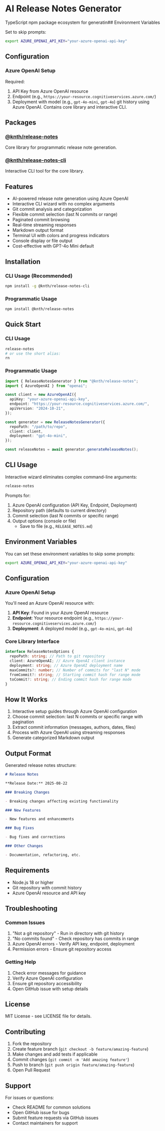 # AI Release Notes Generator

TypeScript npm package ecosystem for generatin## Environment Variables

Set to skip prompts:

```bash
export AZURE_OPENAI_API_KEY="your-azure-openai-api-key"
```

## Configuration

### Azure OpenAI Setup

Required:

1. API Key from Azure OpenAI resource
2. Endpoint (e.g., `https://your-resource.cognitiveservices.azure.com/`)
3. Deployment with model (e.g., `gpt-4o-mini`, `gpt-4o`) git history using Azure OpenAI. Contains core library and interactive CLI.

## Packages

### [@knth/release-notes](./packages/release-notes)

Core library for programmatic release note generation.

### [@knth/release-notes-cli](./packages/release-notes-cli)

Interactive CLI tool for the core library.

## Features

- AI-powered release note generation using Azure OpenAI
- Interactive CLI wizard with no complex arguments
- Git commit analysis and categorization
- Flexible commit selection (last N commits or range)
- Paginated commit browsing
- Real-time streaming responses
- Markdown output format
- Terminal UI with colors and progress indicators
- Console display or file output
- Cost-effective with GPT-4o Mini default

## Installation

### CLI Usage (Recommended)

```bash
npm install -g @knth/release-notes-cli
```

### Programmatic Usage

```bash
npm install @knth/release-notes
```

## Quick Start

### CLI Usage

```bash
release-notes
# or use the short alias:
rn
```

### Programmatic Usage

```typescript
import { ReleaseNotesGenerator } from "@knth/release-notes";
import { AzureOpenAI } from "openai";

const client = new AzureOpenAI({
  apiKey: "your-azure-openai-api-key",
  endpoint: "https://your-resource.cognitiveservices.azure.com/",
  apiVersion: "2024-10-21",
});

const generator = new ReleaseNotesGenerator({
  repoPath: "/path/to/repo",
  client: client,
  deployment: "gpt-4o-mini",
});

const releaseNotes = await generator.generateReleaseNotes();
```

## CLI Usage

Interactive wizard eliminates complex command-line arguments:

```bash
release-notes
```

Prompts for:

1. Azure OpenAI configuration (API Key, Endpoint, Deployment)
2. Repository path (defaults to current directory)
3. Commit selection (last N commits or specific range)
4. Output options (console or file)
   - Save to file (e.g., `RELEASE_NOTES.md`)

## Environment Variables

You can set these environment variables to skip some prompts:

```bash
export AZURE_OPENAI_API_KEY="your-azure-openai-api-key"
```

## Configuration

### Azure OpenAI Setup

You'll need an Azure OpenAI resource with:

1. **API Key**: Found in your Azure OpenAI resource
2. **Endpoint**: Your resource endpoint (e.g., `https://your-resource.cognitiveservices.azure.com/`)
3. **Deployment**: A deployed model (e.g., `gpt-4o-mini`, `gpt-4o`)

### Core Library Interface

```typescript
interface ReleaseNotesOptions {
  repoPath: string; // Path to git repository
  client: AzureOpenAI; // Azure OpenAI client instance
  deployment: string; // Azure OpenAI deployment name
  maxCommits?: number; // Number of commits for "last N" mode
  fromCommit?: string; // Starting commit hash for range mode
  toCommit?: string; // Ending commit hash for range mode
}
```

## How It Works

1. Interactive setup guides through Azure OpenAI configuration
2. Choose commit selection: last N commits or specific range with pagination
3. Extract commit information (messages, authors, dates, files)
4. Process with Azure OpenAI using streaming responses
5. Generate categorized Markdown output

## Output Format

Generated release notes structure:

```markdown
# Release Notes

**Release Date:** 2025-08-22

### Breaking Changes

- Breaking changes affecting existing functionality

### New Features

- New features and enhancements

### Bug Fixes

- Bug fixes and corrections

### Other Changes

- Documentation, refactoring, etc.
```

## Requirements

- Node.js 18 or higher
- Git repository with commit history
- Azure OpenAI resource and API key

## Troubleshooting

### Common Issues

1. "Not a git repository" - Run in directory with git history
2. "No commits found" - Check repository has commits in range
3. Azure OpenAI errors - Verify API key, endpoint, deployment
4. Permission errors - Ensure git repository access

### Getting Help

1. Check error messages for guidance
2. Verify Azure OpenAI configuration
3. Ensure git repository accessibility
4. Open GitHub issue with setup details

## License

MIT License - see LICENSE file for details.

## Contributing

1. Fork the repository
2. Create feature branch (`git checkout -b feature/amazing-feature`)
3. Make changes and add tests if applicable
4. Commit changes (`git commit -m 'Add amazing feature'`)
5. Push to branch (`git push origin feature/amazing-feature`)
6. Open Pull Request

## Support

For issues or questions:

- Check README for common solutions
- Open GitHub issue for bugs
- Submit feature requests via GitHub issues
- Contact maintainers for support
